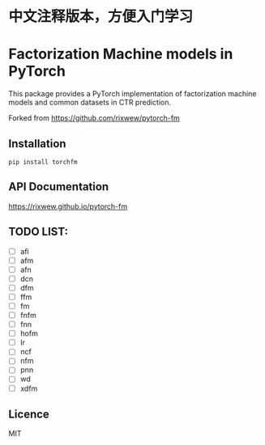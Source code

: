 # 中文注释版本，方便入门学习

# Factorization Machine models in PyTorch
  
This package provides a PyTorch implementation of factorization machine models and common datasets in CTR prediction.

Forked from https://github.com/rixwew/pytorch-fm


## Installation

    pip install torchfm


## API Documentation

https://rixwew.github.io/pytorch-fm


## TODO LIST:

- [ ] afi
- [ ] afm
- [ ] afn
- [ ] dcn
- [ ] dfm
- [ ] ffm
- [ ] fm
- [ ] fnfm
- [ ] fnn
- [ ] hofm
- [ ] lr
- [ ] ncf
- [ ] nfm
- [ ] pnn
- [ ] wd
- [ ] xdfm

## Licence

MIT
